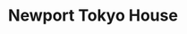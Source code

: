 ---
layout: place
title: Newport Tokyo House
permalink: /rhode-island/newport/newport-tokyo-house.html
stateAbbr: RI
stateName: Rhode Island
cityName: Newport
seo:
  type: restaurant
  links: https://www.newporttokyohousenewport.com/
place_id: ChIJIU5xiz-v5YkROsvLCyhgnE0
photos:
  - name: >-
      places/ChIJIU5xiz-v5YkROsvLCyhgnE0/photos/AeeoHcLVxiUCWewY7TEYDWDBP5Zahd4GYfFim_CyvjSERJXDw3AepCJFga633drf4TBzVkGQn5EF8KbDqnJiMZ2gC-0B8QVziUlXpVqGrbvybOJaPxa6eE61x1sEu-LZCq_3AmOHcc-lWMX7mhCofFHR5DXWRpKPDOtiT9mlWhq0uKz2Vx9TXz1aoSUxmxoiAvcgV3pBSPmvL0BHXiuccPyCS7dpIWT1lrpNG52Id-U7rEQRViwyOOi3MBoZGmSoQIJAnLOYAjc2El30jRsRxRmkPNdYcWAYHISvH2TmBUyZxth2eg
    widthPx: 1702
    heightPx: 1276
    authorAttributions:
      - displayName: Newport Tokyo House
        uri: https://maps.google.com/maps/contrib/108705136568370778567
        photoUri: >-
          https://lh3.googleusercontent.com/a-/ALV-UjUneh6bkhTmuGsmVv7OgWkBdyXGM1g-FGlsckrjCNMu18cw5fyF=s100-p-k-no-mo
    flagContentUri: >-
      https://www.google.com/local/imagery/report/?cb_client=maps_api_places.places_api&image_key=!1e10!2sAF1QipP0pzccO_DVZUrARq3WrcWZ7Ov-APxdcOpLU3pN&hl=en-US
    googleMapsUri: >-
      https://www.google.com/maps/place//data=!3m4!1e2!3m2!1sAF1QipP0pzccO_DVZUrARq3WrcWZ7Ov-APxdcOpLU3pN!2e10!4m2!3m1!1s0x89e5af3f8b714e21:0x4d9c60280bcbcb3a
  - name: >-
      places/ChIJIU5xiz-v5YkROsvLCyhgnE0/photos/AeeoHcLFPpC1y_HFuAue9go6SiTfLWxS9op93fKhD2Rtz5k9uuDmjJXWvNSUyBSKaDxPtWkfK-qIo-B5bTbInBYzLb_VytVRkQwXsHMU18bAO2oOV5F2S2PnahTHrQN0P_m1aqelHfFVCD86f_n_FaZirhFeJMUjqYEYh8h-Y9gWQ-rhpPvw-uNn-nkaYW7hIL3zXrSapM3mnRSCgxOKUMWg-uYdcQqgPRL51DBu78WfzHVa2IF9yGtSsDv-FXUTrS7ONC8c3UUUvpHoDOwGt4OlzEQvpSR0wxGXHgTtIWr4FDKZVQ
    widthPx: 1702
    heightPx: 1276
    authorAttributions:
      - displayName: Newport Tokyo House
        uri: https://maps.google.com/maps/contrib/108705136568370778567
        photoUri: >-
          https://lh3.googleusercontent.com/a-/ALV-UjUneh6bkhTmuGsmVv7OgWkBdyXGM1g-FGlsckrjCNMu18cw5fyF=s100-p-k-no-mo
    flagContentUri: >-
      https://www.google.com/local/imagery/report/?cb_client=maps_api_places.places_api&image_key=!1e10!2sAF1QipPOOtB64fTf-P5d9Rzl6SQw06D5Eif2k6FzjfsP&hl=en-US
    googleMapsUri: >-
      https://www.google.com/maps/place//data=!3m4!1e2!3m2!1sAF1QipPOOtB64fTf-P5d9Rzl6SQw06D5Eif2k6FzjfsP!2e10!4m2!3m1!1s0x89e5af3f8b714e21:0x4d9c60280bcbcb3a
  - name: >-
      places/ChIJIU5xiz-v5YkROsvLCyhgnE0/photos/AeeoHcIaupKG64VFylpiPuoiYZj9Fa_GXtWctVgL6Bo7Tr_2UgRk6_UynciU40o6_TvZk4JkTEOe4KjdW8Mks6yVbVsvCP9j1_h1eHeBGH-i0P03ViQvFFQMqFRyIVrfT5j9biQuS6Trh8dSVAFA3JZWjqeyD8miS7QrwPuiKBbuc7G3tkwiqiVQK_kvy9EU9UsiQiKRSsj24F8WCla1X13Nn56u_Ad26U2yxdYuG9VOMXmCuHje3sDBhZud5tT87S2vlkqRqWo3hpdDjKkpSs4nFpzYLOz1V5qHeoGYJFs4wgLy_Q
    widthPx: 904
    heightPx: 2316
    authorAttributions:
      - displayName: Newport Tokyo House
        uri: https://maps.google.com/maps/contrib/108705136568370778567
        photoUri: >-
          https://lh3.googleusercontent.com/a-/ALV-UjUneh6bkhTmuGsmVv7OgWkBdyXGM1g-FGlsckrjCNMu18cw5fyF=s100-p-k-no-mo
    flagContentUri: >-
      https://www.google.com/local/imagery/report/?cb_client=maps_api_places.places_api&image_key=!1e10!2sAF1QipPn2pSnI9Z4YpMTupa4Ekq9CX3y9BTuMhaN4jxp&hl=en-US
    googleMapsUri: >-
      https://www.google.com/maps/place//data=!3m4!1e2!3m2!1sAF1QipPn2pSnI9Z4YpMTupa4Ekq9CX3y9BTuMhaN4jxp!2e10!4m2!3m1!1s0x89e5af3f8b714e21:0x4d9c60280bcbcb3a
  - name: >-
      places/ChIJIU5xiz-v5YkROsvLCyhgnE0/photos/AeeoHcKyLI8A8PrROmac4q5ZQ0CPnEPJjOsmMefUSqAsOEA6W6EFMLvE6J6WTVpKd01Wiqg3AEfWJwXyMn7l9eeoFTSd99XupI29qAGQLypnvJ-ii44-dPGTlMqdefmw6VgBn1yPbohzMNDI9_gnUmR8cAW0sXM8o9M2H2RK8Xoh4zvCEHSkDz9yWu6JVvbUv4IS16WE8PS4dpDR6c3r6CdbD02DHFUQpJwZAyOahKBUS4TYFHDU1THtdJhS1K1sjLCalYdGUHi4lHlULPookfIwbR7Nvcex39BQTEDrS0LLqXDe14xRvG8SBWOaRkBzcrjcJr_vfbAGEqPRarwkSjvwbMVyoMkAEKIcowXDsxAmC05BL148RcN7F10ojL5C3cCPFFdvP0_i8IrSM1SbPC0SxVsK5BZE42Oo41MUwaX1DCo
    widthPx: 1284
    heightPx: 963
    authorAttributions:
      - displayName: Ida Ang
        uri: https://maps.google.com/maps/contrib/103179069501238246241
        photoUri: >-
          https://lh3.googleusercontent.com/a-/ALV-UjU9qRMmXce-OQY54dSJbMF3ejecrN5rqvOm2O3xmGto06yy_qo=s100-p-k-no-mo
    flagContentUri: >-
      https://www.google.com/local/imagery/report/?cb_client=maps_api_places.places_api&image_key=!1e10!2sCIHM0ogKEICAgICb8db6Aw&hl=en-US
    googleMapsUri: >-
      https://www.google.com/maps/place//data=!3m4!1e2!3m2!1sCIHM0ogKEICAgICb8db6Aw!2e10!4m2!3m1!1s0x89e5af3f8b714e21:0x4d9c60280bcbcb3a
  - name: >-
      places/ChIJIU5xiz-v5YkROsvLCyhgnE0/photos/AeeoHcKt999lNd-qPoPnG7K8zkysh69e8aOfBTBoACu8KWhs-bzRzCBI0bXhyHzK71YDCwod3KNwuL8ldVDJrL-v-mjR539kqGMFrXQ6OoYbrxXyFea0v_a5SR36ZJZaAW2EHkGrKFIcAfiFNfTw81YSw18QjfxEvCV7y2RuldsdCLwyrxIqKOw_EczvffSoXrPXxw3hmE_aGBQ2XJUIiAvmf9CZ8eWmfLVrKYiNEXzbnfi2AQEzc7_APDUw72_IpNdgwmjKe5VGJFF9wgAvs2aH3fC8I2LsHc44lBrf6jj5GiIZdQ
    widthPx: 3024
    heightPx: 4032
    authorAttributions:
      - displayName: Newport Tokyo House
        uri: https://maps.google.com/maps/contrib/108705136568370778567
        photoUri: >-
          https://lh3.googleusercontent.com/a-/ALV-UjUneh6bkhTmuGsmVv7OgWkBdyXGM1g-FGlsckrjCNMu18cw5fyF=s100-p-k-no-mo
    flagContentUri: >-
      https://www.google.com/local/imagery/report/?cb_client=maps_api_places.places_api&image_key=!1e10!2sAF1QipNjFn9WEBz8a9f-SBMrt_Q2YRFOhrGNswyb0Xf6&hl=en-US
    googleMapsUri: >-
      https://www.google.com/maps/place//data=!3m4!1e2!3m2!1sAF1QipNjFn9WEBz8a9f-SBMrt_Q2YRFOhrGNswyb0Xf6!2e10!4m2!3m1!1s0x89e5af3f8b714e21:0x4d9c60280bcbcb3a
  - name: >-
      places/ChIJIU5xiz-v5YkROsvLCyhgnE0/photos/AeeoHcJ8NKab7W_ja8Vkaejftvrpnts_ctQncLeCyab8hrLCC7PdbQEZyzK9jDGe1u4XpRnJlK-1i8nWnJAfo8d3b6qtu7PuvYEqwVu5B4YsYqlDiVaJZZorHrqlEpS6gW3y8R5BGfO_fC1yDcX_PIGfYTj2dVnUGzPvJeOaqBzMfiDlqQ24HMTYsFWXICapqRuNJgrOhq9GpEANoFe3rW2V9zQgbnSeSEdq14TOKks-SF80QZQ4A_U4DMbfg-agkXgmBQbdgJT59WhxkrecNBoL6VsIX612gF9UyhNITuPjbWKrZg
    widthPx: 1440
    heightPx: 1080
    authorAttributions:
      - displayName: Newport Tokyo House
        uri: https://maps.google.com/maps/contrib/108705136568370778567
        photoUri: >-
          https://lh3.googleusercontent.com/a-/ALV-UjUneh6bkhTmuGsmVv7OgWkBdyXGM1g-FGlsckrjCNMu18cw5fyF=s100-p-k-no-mo
    flagContentUri: >-
      https://www.google.com/local/imagery/report/?cb_client=maps_api_places.places_api&image_key=!1e10!2sAF1QipORuC-BvmJ6sXaUrLXSsf4uF1J8ony6yGOFK23Z&hl=en-US
    googleMapsUri: >-
      https://www.google.com/maps/place//data=!3m4!1e2!3m2!1sAF1QipORuC-BvmJ6sXaUrLXSsf4uF1J8ony6yGOFK23Z!2e10!4m2!3m1!1s0x89e5af3f8b714e21:0x4d9c60280bcbcb3a
  - name: >-
      places/ChIJIU5xiz-v5YkROsvLCyhgnE0/photos/AeeoHcLa_4e5He09zv6HdVMuoONxBLIFW4Pb9tNve9YQMfuY3XCj0DX7uXTQks4GQ97f0oW5qLXSC6SLa9NJr0BHtH2a0gwm9FPCJIdrPR8yReN_saj3Zwnq-i991zpeqbEdxolew13sWzxCOkxdDZ0TB8dnrK9gT7D5VPMIxSNHbyVF9hfc6LkSWdOEP9jUPft0GHYIUsiLQd6iI8Y7lGuWRlDOubWcm061MyK4eIN6BPNHs5qC6dGxQTLtbjMUiMMq7v7bAihnKlzm_GaOSjLtuvqrlmsDYicjq0ahCLqISh2BDw
    widthPx: 1280
    heightPx: 1707
    authorAttributions:
      - displayName: Newport Tokyo House
        uri: https://maps.google.com/maps/contrib/108705136568370778567
        photoUri: >-
          https://lh3.googleusercontent.com/a-/ALV-UjUneh6bkhTmuGsmVv7OgWkBdyXGM1g-FGlsckrjCNMu18cw5fyF=s100-p-k-no-mo
    flagContentUri: >-
      https://www.google.com/local/imagery/report/?cb_client=maps_api_places.places_api&image_key=!1e10!2sAF1QipNXvydtDMiAaYIC930v5FAxtNbsGmBglzqm4qfZ&hl=en-US
    googleMapsUri: >-
      https://www.google.com/maps/place//data=!3m4!1e2!3m2!1sAF1QipNXvydtDMiAaYIC930v5FAxtNbsGmBglzqm4qfZ!2e10!4m2!3m1!1s0x89e5af3f8b714e21:0x4d9c60280bcbcb3a
  - name: >-
      places/ChIJIU5xiz-v5YkROsvLCyhgnE0/photos/AeeoHcI8heD7FirEbND4p9iVxhHUaBlP9Y-dBo9VSW3-wiwOW5YKluaT2pWwCTuylBr7GRQWg3KgQ0oUL9rKalbtyRkpP281bXU_SIDU2f-xX5RHMt3sRYRy1Bn37uujwf-B7FKECpRV5AHvto9be8zRnvq6b6i7DRs95uwyNtVCXpOiKQa9_Ow4jjc9X0FqBvfY8tdBr0Hn4n3oWr7bxgb_c3vqrNrC5IkhNm6Xi1aNHE4YgtGLLJLQR2jvGJBMOPTjevLCGG5jVRpwENesFtg8RFHwm89eT94AYXVHYDZ2cFGkqXEt4L3GZ93e1irb0As0GcclsvYg-PW-gWAH60sk1utg5Wm1UzehG6DI3kjLNuzaYqa9RZUh8oE3qOj3S38iR_VGbAEAloToYBxcoxwOfeWaA9MM4xHQAHxPrVnBvorGVA
    widthPx: 3024
    heightPx: 4032
    authorAttributions:
      - displayName: Ivy Wang
        uri: https://maps.google.com/maps/contrib/105123758167744012441
        photoUri: >-
          https://lh3.googleusercontent.com/a-/ALV-UjWhhxkKUV7dsyzGSEey1gcZHUE9Nu7OXqlOVxT-ZS9Iit_WSlNP=s100-p-k-no-mo
    flagContentUri: >-
      https://www.google.com/local/imagery/report/?cb_client=maps_api_places.places_api&image_key=!1e10!2sCIHM0ogKEICAgIDTteL-dw&hl=en-US
    googleMapsUri: >-
      https://www.google.com/maps/place//data=!3m4!1e2!3m2!1sCIHM0ogKEICAgIDTteL-dw!2e10!4m2!3m1!1s0x89e5af3f8b714e21:0x4d9c60280bcbcb3a
  - name: >-
      places/ChIJIU5xiz-v5YkROsvLCyhgnE0/photos/AeeoHcIelcE2Sfx9CLdKVkfpLLEafqZlKMjOzT0C7R2-Rt5zZjwKg4empUVBKGmdQA4TjCGJmY5gHJY0Jd6GH74HUtB3m9xgx7uOZe_HYAhRio4MW4rMwFXIT0pvIoELHxrCZ9-B76aIVL3WkIxi74Cr3oR29D6pz3myDqSKF-ZeFmsQbod9uGS_fR-5Qmd09bcJbWNFhE1V6z7MvS0hSzqXK2qizUcHU3IvyIs4uUrPjbvR-o-fHGPDEDnMSjvEpUO57p_ulEQwEoP-uf1HBDSQwdg-78CnWcSpJMe8PGkUURyvP5A04VXhJqgvXlpw4eMNgxsqPaBn2ufIZyuCUP9GqVfQGLwQjxocaiSQxhg4_9hj0y-BNGTpaKuWSovTOfby6tz8VHvp2CiZZ7N960JLsKH6MQUQpUMJW40K5-5PFa2OZw1K
    widthPx: 4032
    heightPx: 3024
    authorAttributions:
      - displayName: Olia
        uri: https://maps.google.com/maps/contrib/115844894928649419331
        photoUri: >-
          https://lh3.googleusercontent.com/a-/ALV-UjUkBQOVqmSLkEns5WIjlLnw2BFhYR59ywmwWaqvmrGfEw6IckrGvA=s100-p-k-no-mo
    flagContentUri: >-
      https://www.google.com/local/imagery/report/?cb_client=maps_api_places.places_api&image_key=!1e10!2sCIHM0ogKEICAgIDDs77RgwE&hl=en-US
    googleMapsUri: >-
      https://www.google.com/maps/place//data=!3m4!1e2!3m2!1sCIHM0ogKEICAgIDDs77RgwE!2e10!4m2!3m1!1s0x89e5af3f8b714e21:0x4d9c60280bcbcb3a
  - name: >-
      places/ChIJIU5xiz-v5YkROsvLCyhgnE0/photos/AeeoHcLUyFUv1zPBs4ec3u8PoicyX5rcdugjQi1cUpBMb3afxI0n5oEsvukASSgw7HcVQJkWHl-fqW8f4hQxlRDprru_IWok-TOndVSP1RgDfccDyhSL6Ol6e0leLsO5IUkkHuCCEK3Fq8Y4W8Z4l434-_HGymNAzWLe9G9F_2nmJ9SxIAVQt8VcvTzHpI-WC410eUqtDig9vcImIjw6aLwPq1BcOUFj4Nc59bSucJUiyLUYJvcpKPRnjYfv_61uG4tfpJqs2TgmjH84AEik7VAQzM3fIckjTKQblK7QFdHWqc7NigANldwfFi2IG1VY-SwY4NnVSyFG27uKox7jp3ivliPfEN9DGL2Se_j29QK4Jh7o1Odb7nl_8yxGXkNfS2A66zBO5zHUMhUlvgTfu7Lcif06XT-uOY_3lIGZ0AmnERA9f8i0
    widthPx: 4032
    heightPx: 1816
    authorAttributions:
      - displayName: Rock Jocelyn
        uri: https://maps.google.com/maps/contrib/118147829605377937912
        photoUri: >-
          https://lh3.googleusercontent.com/a-/ALV-UjUxo9bLfUJKRGoS-xc2UT7rYVLj8XbTjNITjvp7OoMMM4ZhsIx_sg=s100-p-k-no-mo
    flagContentUri: >-
      https://www.google.com/local/imagery/report/?cb_client=maps_api_places.places_api&image_key=!1e10!2sCIHM0ogKEICAgICFk6v81gE&hl=en-US
    googleMapsUri: >-
      https://www.google.com/maps/place//data=!3m4!1e2!3m2!1sCIHM0ogKEICAgICFk6v81gE!2e10!4m2!3m1!1s0x89e5af3f8b714e21:0x4d9c60280bcbcb3a
address: 6 Equality Park Pl, Newport, RI 02840, USA
street: 6 Equality Park Pl
city: Newport
state: RI
zip: '02840'
country: USA
neighborhood: null
latitude: '41.494467'
longitude: '-71.309689'
accessibility_options:
  wheelchairAccessibleParking: true
  wheelchairAccessibleEntrance: true
  wheelchairAccessibleRestroom: true
  wheelchairAccessibleSeating: true
business_status: OPERATIONAL
name: Newport Tokyo House
google_maps_links:
  directionsUri: >-
    https://www.google.com/maps/dir//''/data=!4m7!4m6!1m1!4e2!1m2!1m1!1s0x89e5af3f8b714e21:0x4d9c60280bcbcb3a!3e0
  placeUri: https://maps.google.com/?cid=5592450562400176954
  writeAReviewUri: >-
    https://www.google.com/maps/place//data=!4m3!3m2!1s0x89e5af3f8b714e21:0x4d9c60280bcbcb3a!12e1
  reviewsUri: >-
    https://www.google.com/maps/place//data=!4m4!3m3!1s0x89e5af3f8b714e21:0x4d9c60280bcbcb3a!9m1!1b1
  photosUri: >-
    https://www.google.com/maps/place//data=!4m3!3m2!1s0x89e5af3f8b714e21:0x4d9c60280bcbcb3a!10e5
primary_type: Japanese Restaurant
opening_hours:
  regular: null
  current: null
secondary_opening_hours:
  regular:
    weekdayDescriptions: null
    type: null
  current:
    weekdayDescriptions: null
    type: null
phone: (401) 847-8888
price_level: PRICE_LEVEL_MODERATE
price_range: $20 &ndash; $30
rating: '4.3'
rating_count: 0
website: https://www.newporttokyohousenewport.com/
description: >-
  Discover Newport Tokyo House in Newport, RI$$$Nestled in the heart of Newport,
  RI, Newport Tokyo House stands out as a welcoming Japanese restaurant that
  combines fresh sushi and teppanyaki dishes with a cozy atmosphere. This spot
  offers a variety of familiar favorites, including expertly prepared rolls and
  sizzling grill options, making it a go-to choice for anyone craving authentic
  flavors in a relaxed setting. With accessibility features like
  wheelchair-friendly entrances and seating, it ensures a comfortable experience
  for all visitors, while the full bar adds to the appeal for those enjoying a
  casual night out. The moderate pricing makes it an accessible option for
  families or groups seeking quality Japanese cuisine without breaking the bank,
  positioning it as a solid pick among sushi restaurants in the area.
generative_summary: >-
  Discover Newport Tokyo House in Newport, RI$$$Nestled in the heart of Newport,
  RI, Newport Tokyo House stands out as a welcoming Japanese restaurant that
  combines fresh sushi and teppanyaki dishes with a cozy atmosphere. This spot
  offers a variety of familiar favorites, including expertly prepared rolls and
  sizzling grill options, making it a go-to choice for anyone craving authentic
  flavors in a relaxed setting. With accessibility features like
  wheelchair-friendly entrances and seating, it ensures a comfortable experience
  for all visitors, while the full bar adds to the appeal for those enjoying a
  casual night out. The moderate pricing makes it an accessible option for
  families or groups seeking quality Japanese cuisine without breaking the bank,
  positioning it as a solid pick among sushi restaurants in the area.
generative_disclosure: Summarized by AI using the Grok-3-Mini model.
reviews:
  - name: >-
      places/ChIJIU5xiz-v5YkROsvLCyhgnE0/reviews/ChdDSUhNMG9nS0VJQ0FnSURmdGNPOXpBRRAB
    relativePublishTimeDescription: 3 months ago
    rating: 3
    text:
      text: >-
        Not bad, but not great either.  Ended up spending over 25$ on some ramen
        and a beer.  The ramen was ok, but it had an odd smell when it initially
        came out.  Not worth 20$.  The atmosphere was sort of confusing because
        of the hibachi grills that were on the other side of the lobby.  The
        servers were great and everyone else seemed happy and it was relatively
        crowded for a Tuesday night.  I might be giving it a higher rating if I
        had tried their other food items. As it stands, it barely deserves a
        three with the food I experienced.  Probably will not return.
      languageCode: en
    originalText:
      text: >-
        Not bad, but not great either.  Ended up spending over 25$ on some ramen
        and a beer.  The ramen was ok, but it had an odd smell when it initially
        came out.  Not worth 20$.  The atmosphere was sort of confusing because
        of the hibachi grills that were on the other side of the lobby.  The
        servers were great and everyone else seemed happy and it was relatively
        crowded for a Tuesday night.  I might be giving it a higher rating if I
        had tried their other food items. As it stands, it barely deserves a
        three with the food I experienced.  Probably will not return.
      languageCode: en
    authorAttribution:
      displayName: G F
      uri: https://www.google.com/maps/contrib/105586569759801609681/reviews
      photoUri: >-
        https://lh3.googleusercontent.com/a-/ALV-UjVAkEgBB8WQzOL5OUKuKSpF62NDoSkpFQJm3LKk5T-hWMzn46U=s128-c0x00000000-cc-rp-mo-ba3
    publishTime: '2025-01-09T00:04:10.967774Z'
    flagContentUri: >-
      https://www.google.com/local/review/rap/report?postId=ChdDSUhNMG9nS0VJQ0FnSURmdGNPOXpBRRAB&d=17924085&t=1
    googleMapsUri: >-
      https://www.google.com/maps/reviews/data=!4m6!14m5!1m4!2m3!1sChdDSUhNMG9nS0VJQ0FnSURmdGNPOXpBRRAB!2m1!1s0x89e5af3f8b714e21:0x4d9c60280bcbcb3a
  - name: >-
      places/ChIJIU5xiz-v5YkROsvLCyhgnE0/reviews/ChZDSUhNMG9nS0VJQ0FnSURQek1TblBnEAE
    relativePublishTimeDescription: 4 months ago
    rating: 5
    text:
      text: >-
        Food comes fresh and super fast. Some of the best sushi I’ve had in a
        while.
      languageCode: en
    originalText:
      text: >-
        Food comes fresh and super fast. Some of the best sushi I’ve had in a
        while.
      languageCode: en
    authorAttribution:
      displayName: Amanda
      uri: https://www.google.com/maps/contrib/118396804014754008829/reviews
      photoUri: >-
        https://lh3.googleusercontent.com/a-/ALV-UjVPwsHj9iB8exJ98ovE3xRmRPiFAp4GwzrqB8PhloLKoVSgCb1w8g=s128-c0x00000000-cc-rp-mo-ba2
    publishTime: '2024-11-29T18:47:33.011895Z'
    flagContentUri: >-
      https://www.google.com/local/review/rap/report?postId=ChZDSUhNMG9nS0VJQ0FnSURQek1TblBnEAE&d=17924085&t=1
    googleMapsUri: >-
      https://www.google.com/maps/reviews/data=!4m6!14m5!1m4!2m3!1sChZDSUhNMG9nS0VJQ0FnSURQek1TblBnEAE!2m1!1s0x89e5af3f8b714e21:0x4d9c60280bcbcb3a
  - name: >-
      places/ChIJIU5xiz-v5YkROsvLCyhgnE0/reviews/ChZDSUhNMG9nS0VJQ0FnSURfMU0yME9REAE
    relativePublishTimeDescription: 2 months ago
    rating: 5
    text:
      text: >-
        Went for Hibachi once and then for regular dining everything was
        delicious our waitress was very kind and helpful. My son loved the
        smoothie and my favorite was the fried ice cream
      languageCode: en
    originalText:
      text: >-
        Went for Hibachi once and then for regular dining everything was
        delicious our waitress was very kind and helpful. My son loved the
        smoothie and my favorite was the fried ice cream
      languageCode: en
    authorAttribution:
      displayName: Jenessa Johnson
      uri: https://www.google.com/maps/contrib/112954699424176810572/reviews
      photoUri: >-
        https://lh3.googleusercontent.com/a-/ALV-UjUIxFFQf8_HpqMHZfl70aq7EtWbQ7QmN9L7Net_wHfw7vx-g8cbBg=s128-c0x00000000-cc-rp-mo
    publishTime: '2025-01-21T22:52:33.209482Z'
    flagContentUri: >-
      https://www.google.com/local/review/rap/report?postId=ChZDSUhNMG9nS0VJQ0FnSURfMU0yME9REAE&d=17924085&t=1
    googleMapsUri: >-
      https://www.google.com/maps/reviews/data=!4m6!14m5!1m4!2m3!1sChZDSUhNMG9nS0VJQ0FnSURfMU0yME9REAE!2m1!1s0x89e5af3f8b714e21:0x4d9c60280bcbcb3a
  - name: >-
      places/ChIJIU5xiz-v5YkROsvLCyhgnE0/reviews/ChdDSUhNMG9nS0VJQ0FnSUM0NnZ5ZC1RRRAB
    relativePublishTimeDescription: a month ago
    rating: 5
    text:
      text: >-
        Saw that it was five years since my last review here.  And here we are,
        five years later, still returning regularly.  This is a hidden gem just
        off the beaten path in Newport.  Great food, good service, and
        consistent.  Tonight they put a special Valentine's Day treat in front
        of us that was awesome.  Visit.
      languageCode: en
    originalText:
      text: >-
        Saw that it was five years since my last review here.  And here we are,
        five years later, still returning regularly.  This is a hidden gem just
        off the beaten path in Newport.  Great food, good service, and
        consistent.  Tonight they put a special Valentine's Day treat in front
        of us that was awesome.  Visit.
      languageCode: en
    authorAttribution:
      displayName: Joe Cassady
      uri: https://www.google.com/maps/contrib/109353924195686407774/reviews
      photoUri: >-
        https://lh3.googleusercontent.com/a/ACg8ocJ5fkw140MrFQB8G0X64xJtmWwGaFBx_0jBAOkuFnLBprAkCw=s128-c0x00000000-cc-rp-mo-ba3
    publishTime: '2025-02-17T01:47:09.148663Z'
    flagContentUri: >-
      https://www.google.com/local/review/rap/report?postId=ChdDSUhNMG9nS0VJQ0FnSUM0NnZ5ZC1RRRAB&d=17924085&t=1
    googleMapsUri: >-
      https://www.google.com/maps/reviews/data=!4m6!14m5!1m4!2m3!1sChdDSUhNMG9nS0VJQ0FnSUM0NnZ5ZC1RRRAB!2m1!1s0x89e5af3f8b714e21:0x4d9c60280bcbcb3a
  - name: >-
      places/ChIJIU5xiz-v5YkROsvLCyhgnE0/reviews/ChdDSUhNMG9nS0VJQ0FnSUQxdzkyLXh3RRAB
    relativePublishTimeDescription: a year ago
    rating: 5
    text:
      text: >-
        I've always had a great meal at Tokyo House in Newport! The staff are
        friendly, they are accommodating to my food restrictions, the restaurant
        recently got a remodel and looks good as well and you always know what
        you are getting with the food! 5-star!
      languageCode: en
    originalText:
      text: >-
        I've always had a great meal at Tokyo House in Newport! The staff are
        friendly, they are accommodating to my food restrictions, the restaurant
        recently got a remodel and looks good as well and you always know what
        you are getting with the food! 5-star!
      languageCode: en
    authorAttribution:
      displayName: Hilary Marshall RI Real Estate (Hil)
      uri: https://www.google.com/maps/contrib/110589741197684805804/reviews
      photoUri: >-
        https://lh3.googleusercontent.com/a-/ALV-UjVNwNsP_M_8ec6YI06tDd23HQ8tEvCBBEQiJYR1kRJjo--8zMBk=s128-c0x00000000-cc-rp-mo-ba4
    publishTime: '2024-02-12T15:42:08.720324Z'
    flagContentUri: >-
      https://www.google.com/local/review/rap/report?postId=ChdDSUhNMG9nS0VJQ0FnSUQxdzkyLXh3RRAB&d=17924085&t=1
    googleMapsUri: >-
      https://www.google.com/maps/reviews/data=!4m6!14m5!1m4!2m3!1sChdDSUhNMG9nS0VJQ0FnSUQxdzkyLXh3RRAB!2m1!1s0x89e5af3f8b714e21:0x4d9c60280bcbcb3a
review_summary: >-
  What Customers Are Buzzing About This Spot$$$Visitors often rave about the
  fresh and speedy service at this Newport favorite, with many highlighting the
  delicious sushi and teppanyaki dishes that keep them coming back for more.
  While one experience noted that certain items like ramen felt overpriced and
  not quite up to par, the overall vibe leans positive with praise for the
  friendly staff and welcoming environment. Families appreciate the kid-friendly
  menu and fun extras like smoothies and fried ice cream, adding to the
  enjoyable dining scene. Overall, the consistency in food quality and helpful
  service make it a reliable choice for a casual meal, encouraging repeat visits
  from those exploring top-rated Japanese places nearby. If you're in the mood
  for something satisfying, this spot delivers a generally upbeat experience
  worth trying.
review_disclosure: Summarized by AI using the Grok-3-Mini model.
parking_options:
  freeParkingLot: true
  freeStreetParking: true
  valetParking: false
payment_options:
  acceptsCreditCards: true
  acceptsDebitCards: true
  acceptsCashOnly: false
  acceptsNfc: true
allow_dogs: null
curbside_pickup: null
delivery: true
dine_in: true
good_for_children: true
good_for_groups: true
good_for_sports: false
live_music: false
menu_for_children: true
outdoor_seating: false
reservable: true
restroom: true
serves_beer: true
serves_breakfast: false
serves_brunch: false
serves_cocktails: true
serves_coffee: true
serves_dinner: true
serves_dessert: true
serves_lunch: true
serves_vegetarian_food: true
serves_wine: true
takeout: true
update_category: pro
places_description: >-
  Casual Japanese restaurant featuring teppanyaki chefs cooking tabletop & a
  sushi menu.

---